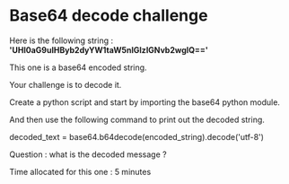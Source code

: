 # Base64 decode challenge

Here is the following string : **'UHl0aG9uIHByb2dyYW1taW5nIGlzIGNvb2wgIQ=='**

This one is a base64 encoded string.

Your challenge is to decode it.

Create a python script and start by importing the base64 python module.

And then use the following command to print out the decoded string.

decoded_text = base64.b64decode(encoded_string).decode('utf-8')

Question : what is the decoded message ?

Time allocated for this one : 5 minutes

